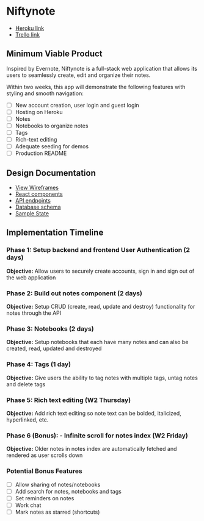 # Niftynote

* [Heroku link](https://niftynote.herokuapp.com/)
* [Trello link](https://trello.com/b/JfAYGhwV/niftynote)

## Minimum Viable Product

Inspired by Evernote, Niftynote is a full-stack web application that allows its users to seamlessly create, edit and organize their notes.  

Within two weeks, this app will demonstrate the following features with styling and smooth navigation:
- [ ] New account creation, user login and guest login
- [ ] Hosting on Heroku
- [ ] Notes
- [ ] Notebooks to organize notes
- [ ] Tags
- [ ] Rich-text editing
- [ ] Adequate seeding for demos
- [ ] Production README

## Design Documentation
* [View Wireframes][wireframes]
* [React components][components]
* [API endpoints][api-endpoints]
* [Database schema][schema]
* [Sample State][sample-state]

[wireframes]: wireframes
[components]: component-hierarchy.md
[sample-state]: sample-state.md
[api-endpoints]: api-endpoints.md
[schema]: schema.md

## Implementation Timeline

### Phase 1: Setup backend and frontend User Authentication (2 days)

**Objective:** Allow users to securely create accounts, sign in and sign out of the web application

### Phase 2: Build out notes component (2 days)

**Objective:** Setup CRUD (create, read, update and destroy) functionality for notes through the API

### Phase 3: Notebooks (2 days)

**Objective:** Setup notebooks that each have many notes and can also be created, read, updated and destroyed

### Phase 4: Tags (1 day)

**Objective:** Give users the ability to tag notes with multiple tags, untag notes and delete tags

### Phase 5: Rich text editing (W2 Thursday)

**Objective:** Add rich text editing so note text can be bolded, italicized, hyperlinked, etc.

### Phase 6 (Bonus): - Infinite scroll for notes index (W2 Friday)

**Objective:** Older notes in notes index are automatically fetched and rendered as user scrolls down

### Potential Bonus Features
- [ ] Allow sharing of notes/notebooks
- [ ] Add search for notes, notebooks and tags
- [ ] Set reminders on notes
- [ ] Work chat
- [ ] Mark notes as starred (shortcuts)
